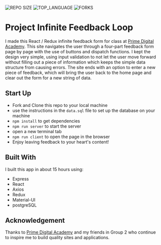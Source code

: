 ![REPO SIZE](https://img.shields.io/github/repo-size/jordanNewberry21/redux-feedback-loop.svg?style=flat-square)
![TOP_LANGUAGE](https://img.shields.io/github/languages/top/jordanNewberry21/redux-feedback-loop.svg?style=flat-square)
![FORKS](https://img.shields.io/github/forks/jordanNewberry21/redux-feedback-loop.svg?style=social)

# Project Infinite Feedback Loop

I made this React / Redux infinite feedback form for class at [Prime Digital Academy](https://primeacademy.io/). This site navigates the user through a four-part feedback form page by page with the use of buttons and dispatch functions. I kept the design very simple, using input validation to not let the user move forward without filling out a piece of information which keeps the simple data structure from causing errors. The site ends with an option to enter a new piece of feedback, which will bring the user back to the home page and clear out the form for a new string of data.

## Start Up

- Fork and Clone this repo to your local machine
- use the instructions in the `data.sql` file to set up the database on your machine
- `npm install` to get dependencies
- `npm run server` to start the server
- open a new terminal tab
- `npm run client` to open the page in the browser
- Enjoy leaving feedback to your heart's content!

## Built With

I built this app in about 15 hours using:
- Express
- React
- Axios
- Redux
- Material-UI
- postgreSQL

## Acknowledgement
Thanks to [Prime Digital Academy](www.primeacademy.io) and my friends in Group 2 who continue to inspire me to build quality sites and applications.